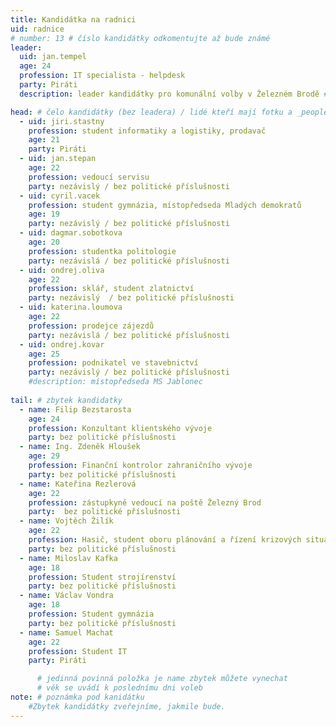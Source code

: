 ```yaml
---
title: Kandidátka na radnici
uid: radnice
# number: 13 # číslo kandidátky odkomentujte až bude známé
leader:
  uid: jan.tempel
  age: 24
  profession: IT specialista - helpdesk
  party: Piráti
  description: leader kandidátky pro komunální volby v Železném Brodě # zobrazuje se v komunalni-volby

head: # čelo kandidátky (bez leadera) / lidé kteří mají fotku a _people/jmeno.md
  - uid: jiri.stastny
    profession: student informatiky a logistiky, prodavač
    age: 21
    party: Piráti
  - uid: jan.stepan
    age: 22
    profession: vedoucí servisu
    party: nezávislý / bez politické příslušnosti
  - uid: cyril.vacek
    profession: student gymnázia, místopředseda Mladých demokratů
    age: 19
    party: nezávislý / bez politické příslušnosti
  - uid: dagmar.sobotkova
    age: 20
    profession: studentka politologie
    party: nezávislá / bez politické příslušnosti
  - uid: ondrej.oliva
    age: 22
    profession:	sklář, student zlatnictví
    party: nezávislý  / bez politické příslušnosti
  - uid: katerina.loumova
    age: 22
    profession: prodejce zájezdů
    party: nezávislá / bez politické příslušnosti
  - uid: ondrej.kovar
    age: 25
    profession: podnikatel ve stavebnictví
    party: nezávislý / bez politické příslušnosti
    #description: místopředseda MS Jablonec
    
tail: # zbytek kandidatky
  - name: Filip Bezstarosta
    age: 24
    profession: Konzultant klientského vývoje
    party: bez politické příslušnosti
  - name: Ing. Zdeněk Hloušek
    age: 29
    profession: Finanční kontrolor zahraničního vývoje
    party: bez politické příslušnosti
  - name: Kateřina Rezlerová
    age: 22
    profession: zástupkyně vedoucí na poště	Železný Brod
    party:	bez politické příslušnosti
  - name: Vojtěch Žilík
    age: 22
    profession: Hasič, student oboru plánování a řízení krizových situací
    party: bez politické příslušnosti
  - name: Miloslav Kafka
    age: 18
    profession: Student strojírenství
    party: bez politické příslušnosti
  - name: Václav Vondra
    age: 18
    profession: Student gymnázia
    party: bez politické příslušnosti
  - name: Samuel Machat
    age: 22
    profession: Student IT
    party: Piráti

      # jedinná povinná položka je name zbytek můžete vynechat
      # věk se uvádí k poslednímu dni voleb
note: # poznámka pod kanidátku
    #Zbytek kandidátky zveřejníme, jakmile bude.
---
```

